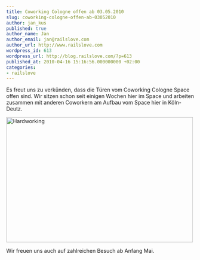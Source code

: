 ```yaml
---
title: Coworking Cologne offen ab 03.05.2010
slug: coworking-cologne-offen-ab-03052010
author: jan_kus
published: true
author_name: Jan
author_email: jan@railslove.com
author_url: http://www.railslove.com
wordpress_id: 613
wordpress_url: http://blog.railslove.com/?p=613
published_at: 2010-04-16 15:16:56.000000000 +02:00
categories:
- railslove
---
```

Es freut uns zu verkünden, dass die Türen vom Coworking Cologne Space offen sind. Wir sitzen schon seit einigen Wochen hier im Space und arbeiten zusammen mit anderen Coworkern am Aufbau vom Space hier in Köln-Deutz.

<a href="http://www.ipernity.com/doc/koos/7806241"><img src="http://u1.ipernity.com/14/62/41/7806241.b2929b69.500.jpg" width="500" height="335" alt="Hardworking" border="0"/></a>

Wir freuen uns auch auf zahlreichen Besuch ab Anfang Mai.
